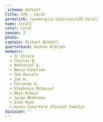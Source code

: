 ```yaml
---
_schema: default
title: S25 - Coral
permalink: /womensplus-division/s25-coral/
name: Corall
color: Coral
season: 2
photo:
captain: Michael Bromell
quarterback: Andrew Aldrian
members:
  - JC Chiuco
  - Charles D.
  - Nathaniel G.
  - Kevin Hamilton
  - Tom Hassett
  - Joe H.
  - Fernando H.
  - Stephanie McDaniel
  - Obie McNair
  - Jorge Membreño
  - Evan Ryan
  - Kevin Comerford (Forever Family)
division: ''
---
```

